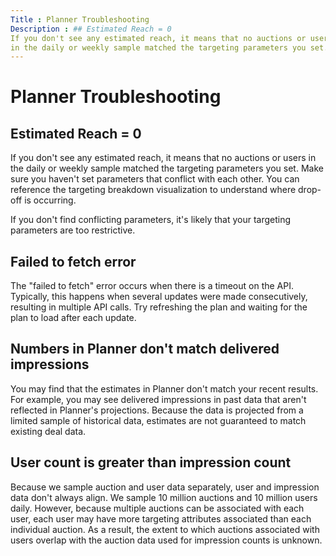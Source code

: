 ```yaml
---
Title : Planner Troubleshooting
Description : ## Estimated Reach = 0
If you don't see any estimated reach, it means that no auctions or users
in the daily or weekly sample matched the targeting parameters you set.
---
```



# Planner Troubleshooting





## Estimated Reach = 0

If you don't see any estimated reach, it means that no auctions or users
in the daily or weekly sample matched the targeting parameters you set.
Make sure you haven't set parameters that conflict with each other. You
can reference the targeting breakdown visualization to understand where
drop-off is occurring.

If you don't find conflicting parameters, it's likely that your
targeting parameters are too restrictive.



<div id="Planner_Troubleshooting__section_b4h_ggx_fsb"
>

## Failed to fetch error

The "failed to fetch" error occurs when there is a timeout on the API.
Typically, this happens when several updates were made consecutively,
resulting in multiple API calls. Try refreshing the plan and waiting for
the plan to load after each update.





## Numbers in Planner don't match delivered impressions

You may find that the estimates in Planner don't match your recent
results. For example, you may see delivered impressions in past data
that aren't reflected in Planner's projections. Because the data is
projected from a limited sample of historical data, estimates are not
guaranteed to match existing deal data.



<div id="Planner_Troubleshooting__section_z3j_xdx_fsb"
>

## User count is greater than impression count

Because we sample auction and user data separately, user and impression
data don't always align. We sample 10 million auctions and 10 million
users daily. However, because multiple auctions can be associated with
each user, each user may have more targeting attributes associated than
each individual auction. As a result, the extent to which auctions
associated with users overlap with the auction data used for impression
counts is unknown.






